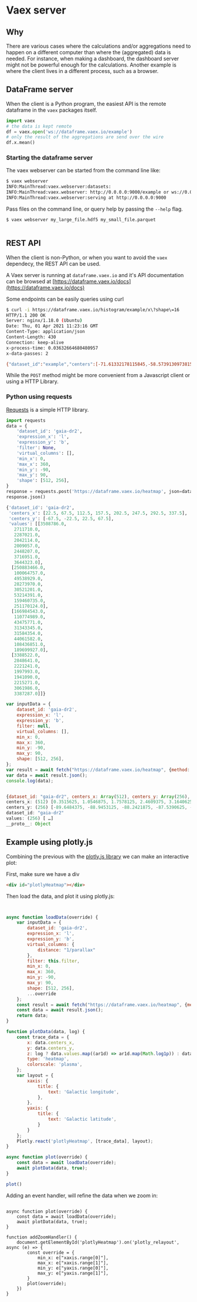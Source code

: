 # Vaex server
## Why

There are various cases where the calculations and/or aggregations need to happen on a different computer than where the (aggregated) data is needed. For instance, when making a dashboard, the dashboard server might not be powerful enough for the calculations. Another example is where the client lives in a different process, such as a browser.

## DataFrame server

When the client is a Python program, the easiest API is the remote dataframe in the `vaex` packages itself.

```python
import vaex
# the data is kept remote
df = vaex.open('ws://dataframe.vaex.io/example')
# only the result of the aggregations are send over the wire
df.x.mean()
```

### Starting the dataframe server

The vaex webserver can be started from the command line like:
```bash
$ vaex webserver
INFO:MainThread:vaex.webserver:datasets:
INFO:MainThread:vaex.webserver: http://0.0.0.0:9000/example or ws://0.0.0.0:9000/example
INFO:MainThread:vaex.webserver:serving at http://0.0.0.0:9000
```

Pass files on the command line, or query help by passing the `--help` flag.
```bash
$ vaex webserver my_large_file.hdf5 my_small_file.parquet
```

```
```



## REST API

When the client is non-Python, or when you want to avoid the `vaex` dependecy, the REST API can be used.

A Vaex server is running at `dataframe.vaex.io` and it's API documentation can be browsed at [https://dataframe.vaex.io/docs](https://dataframe.vaex.io/docs)

Some endpoints can be easily queries using curl
```bash
$ curl -i https://dataframe.vaex.io/histogram/example/x\?shape\=16
HTTP/1.1 200 OK
Server: nginx/1.18.0 (Ubuntu)
Date: Thu, 01 Apr 2021 11:23:16 GMT
Content-Type: application/json
Content-Length: 430
Connection: keep-alive
x-process-time: 0.03632664680480957
x-data-passes: 2

{"dataset_id":"example","centers":[-71.61332178115845,-58.57391309738159,-45.534504413604736,-32.49509572982788,-19.455687046051025,-6.41627836227417,6.6231303215026855,19.66253900527954,32.7019476890564,45.74135637283325,58.78076505661011,71.82017374038696,84.85958242416382,97.89899110794067,110.93839979171753,123.97780847549438],"values":[3.0,0.0,3.0,917.0,13706.0,154273.0,147171.0,12963.0,960.0,1.0,1.0,0.0,0.0,0.0,1.0,1.0]}
```

While the `POST` method might be more convenient from a Javascript client or using a HTTP Library.

### Python using requests

[Requests](https://docs.python-requests.org/en/master/) is a simple HTTP library.
```python
import requests
data = {
    'dataset_id': 'gaia-dr2',
    'expression_x': 'l',
    'expression_y': 'b',
    'filter': None,
    'virtual_columns': [],
    'min_x': 0,
    'max_x': 360,
    'min_y': -90,
    'max_y': 90,
    'shape': [512, 256],
}
response = requests.post('https://dataframe.vaex.io/heatmap', json=data)
response.json()
```
```python
{'dataset_id': 'gaia-dr2',
 'centers_x': [22.5, 67.5, 112.5, 157.5, 202.5, 247.5, 292.5, 337.5],
 'centers_y': [-67.5, -22.5, 22.5, 67.5],
 'values': [[3508786.0,
   2711710.0,
   2287021.0,
   2042114.0,
   2009057.0,
   2448207.0,
   3716951.0,
   3644323.0],
  [250883466.0,
   100064757.0,
   49538929.0,
   28273970.0,
   30521201.0,
   53214391.0,
   159460735.0,
   251170124.0],
  [166984543.0,
   110774989.0,
   43475771.0,
   31343345.0,
   31584354.0,
   44061582.0,
   108436851.0,
   189699927.0],
  [3388522.0,
   2848641.0,
   2221241.0,
   1997993.0,
   1941090.0,
   2215271.0,
   3061986.0,
   3387287.0]]}
```

```javascript
var inputData = {
    dataset_id: 'gaia-dr2',
    expression_x: 'l',
    expression_y: 'b',
    filter: null,
    virtual_columns: [],
    min_x: 0,
    max_x: 360,
    min_y: -90,
    max_y: 90,
    shape: [512, 256],
};
var result = await fetch("https://dataframe.vaex.io/heatmap", {method: 'POST', body: JSON.stringify(inputData)})
var data = await result.json();
console.log(data);


{dataset_id: "gaia-dr2", centers_x: Array(512), centers_y: Array(256), values: Array(256)}
centers_x: (512) [0.3515625, 1.0546875, 1.7578125, 2.4609375, 3.1640625, 3.8671875, 4.5703125, 5.2734375, 5.9765625, 6.6796875, 7.3828125, 8.0859375, 8.7890625, 9.4921875, 10.1953125, 10.8984375, 11.6015625, 12.3046875, 13.0078125, 13.7109375, 14.4140625, 15.1171875, 15.8203125, 16.5234375, 17.2265625, 17.9296875, 18.6328125, 19.3359375, 20.0390625, 20.7421875, 21.4453125, 22.1484375, 22.8515625, 23.5546875, 24.2578125, 24.9609375, 25.6640625, 26.3671875, 27.0703125, 27.7734375, 28.4765625, 29.1796875, 29.8828125, 30.5859375, 31.2890625, 31.9921875, 32.6953125, 33.3984375, 34.1015625, 34.8046875, 35.5078125, 36.2109375, 36.9140625, 37.6171875, 38.3203125, 39.0234375, 39.7265625, 40.4296875, 41.1328125, 41.8359375, 42.5390625, 43.2421875, 43.9453125, 44.6484375, 45.3515625, 46.0546875, 46.7578125, 47.4609375, 48.1640625, 48.8671875, 49.5703125, 50.2734375, 50.9765625, 51.6796875, 52.3828125, 53.0859375, 53.7890625, 54.4921875, 55.1953125, 55.8984375, 56.6015625, 57.3046875, 58.0078125, 58.7109375, 59.4140625, 60.1171875, 60.8203125, 61.5234375, 62.2265625, 62.9296875, 63.6328125, 64.3359375, 65.0390625, 65.7421875, 66.4453125, 67.1484375, 67.8515625, 68.5546875, 69.2578125, 69.9609375, …]
centers_y: (256) [-89.6484375, -88.9453125, -88.2421875, -87.5390625, -86.8359375, -86.1328125, -85.4296875, -84.7265625, -84.0234375, -83.3203125, -82.6171875, -81.9140625, -81.2109375, -80.5078125, -79.8046875, -79.1015625, -78.3984375, -77.6953125, -76.9921875, -76.2890625, -75.5859375, -74.8828125, -74.1796875, -73.4765625, -72.7734375, -72.0703125, -71.3671875, -70.6640625, -69.9609375, -69.2578125, -68.5546875, -67.8515625, -67.1484375, -66.4453125, -65.7421875, -65.0390625, -64.3359375, -63.6328125, -62.9296875, -62.2265625, -61.5234375, -60.8203125, -60.1171875, -59.4140625, -58.7109375, -58.0078125, -57.3046875, -56.6015625, -55.8984375, -55.1953125, -54.4921875, -53.7890625, -53.0859375, -52.3828125, -51.6796875, -50.9765625, -50.2734375, -49.5703125, -48.8671875, -48.1640625, -47.4609375, -46.7578125, -46.0546875, -45.3515625, -44.6484375, -43.9453125, -43.2421875, -42.5390625, -41.8359375, -41.1328125, -40.4296875, -39.7265625, -39.0234375, -38.3203125, -37.6171875, -36.9140625, -36.2109375, -35.5078125, -34.8046875, -34.1015625, -33.3984375, -32.6953125, -31.9921875, -31.2890625, -30.5859375, -29.8828125, -29.1796875, -28.4765625, -27.7734375, -27.0703125, -26.3671875, -25.6640625, -24.9609375, -24.2578125, -23.5546875, -22.8515625, -22.1484375, -21.4453125, -20.7421875, -20.0390625, …]
dataset_id: "gaia-dr2"
values: (256) [ …]
__proto__: Object
```

<script>
        window.__define = window.define;
        window.__require = window.require;
        window.define = undefined;
        window.require = undefined;
</script>
<!-- <script src="https://cdn.plot.ly/plotly-latest.min.js"></script> -->
<script>
    window.define = window.__define;
    window.require = window.__require;
    window.__define = undefined;
    window.__require = undefined;
</script>
<script src="https://unpkg.com/underscore@1.8.3"></script>

<script>
// require = requirejs_ref;
// delete require;
// delete require;
// delete requirejs;
// delete define;


</script>


## Example using plotly.js


Combining the previous with the [plotly.js library](https://plotly.com/javascript/getting-started/) we can make an interactive plot:

First, make sure we have a div
```html
<div id="plotlyHeatmap"></div>
```

<div id="plotlyHeatmap"></div>


Then load the data, and plot it using plotly.js:
```javascript


async function loadData(override) {
    var inputData = {
        dataset_id: 'gaia-dr2',
        expression_x: 'l',
        expression_y: 'b',
        virtual_columns: {
            distance: "1/parallax"
        },
        filter: this.filter,
        min_x: 0,
        max_x: 360,
        min_y: -90,
        max_y: 90,
        shape: [512, 256],
        ...override
    };
    const result = await fetch("https://dataframe.vaex.io/heatmap", {method: 'POST', body: JSON.stringify(inputData)})
    const data = await result.json();
    return data;
}

function plotData(data, log) {
    const trace_data = {
        x: data.centers_x,
        y: data.centers_y,
        z: log ? data.values.map((ar1d) => ar1d.map(Math.log1p)) : data.values,
        type: 'heatmap',
        colorscale: 'plasma',
    };
    var layout = {
        xaxis: {
            title: {
                text: 'Galactic longitude',
            },
        },
        yaxis: {
            title: {
                text: 'Galactic latitude',
            }
        }
    };
    Plotly.react('plotlyHeatmap', [trace_data], layout);
}

async function plot(override) {
    const data = await loadData(override);
    await plotData(data, true);
}

plot()
```

Adding an event handler, will refine the data when we zoom in:
```

async function plot(override) {
    const data = await loadData(override);
    await plotData(data, true);
}

function addZoomHandler() {
    document.getElementById('plotlyHeatmap').on('plotly_relayout', async (e) => {
        const override = {
            min_x: e["xaxis.range[0]"],
            max_x: e["xaxis.range[1]"],
            min_y: e["yaxis.range[0]"],
            max_y: e["yaxis.range[1]"],
        }
        plot(override);
    })
}

```


<script>

async function loadData(override) {
    var inputData = {
        dataset_id: 'gaia-dr2',
        expression_x: 'l',
        expression_y: 'b',
        virtual_columns: {
            distance: "1/parallax"
        },
        filter: this.filter,
        min_x: 0,
        max_x: 360,
        min_y: -90,
        max_y: 90,
        shape: [512, 256],
        ...override
    };
    const result = await fetch("https://dataframe.vaex.io/heatmap", {method: 'POST', body: JSON.stringify(inputData)})
    const data = await result.json();
    return data;
}

function plotData(data, log) {
    const trace_data = {
        x: data.centers_x,
        y: data.centers_y,
        z: log ? data.values.map((ar1d) => ar1d.map(Math.log1p)) : data.values,
        type: 'heatmap',
        colorscale: 'plasma',
    };
    var layout = {
        xaxis: {
            title: {
                text: 'Galactic longitude',
            },
        },
        yaxis: {
            title: {
                text: 'Galactic latitude',
            }
        }
    };
    Plotly.react('plotlyHeatmap', [trace_data], layout);
}

async function plot(override) {
    const data = await loadData(override);
    await plotData(data, true);
}

function addZoomHandler() {
    document.getElementById('plotlyHeatmap').on('plotly_relayout', async (e) => {
        const override = {
            min_x: e["xaxis.range[0]"],
            max_x: e["xaxis.range[1]"],
            min_y: e["yaxis.range[0]"],
            max_y: e["yaxis.range[1]"],
        }
        plot(override);
    })
}

requirejs(['https://cdn.plot.ly/plotly-1.58.4.min.js'], (Plotly) => {
    window.Plotly = Plotly;
    (async () => {
        await plot();
        addZoomHandler();
    })();
});

</script>